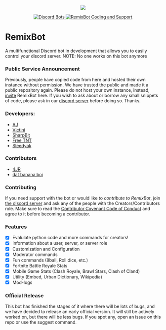 <div align="center">
  <p> <img src="https://i.imgur.com/p4xEPNf.png"/> </p>
  <p>
    <a href="https://discordbots.org/bot/384044025298026496">
      <img src="https://discordbots.org/api/widget/servers/384044025298026496.svg" alt="Discord Bots" />
    </a>
    <a href="https://discord.gg/RzsYQ9f">
      <img src="https://discordapp.com/api/guilds/384102150109659137/embed.png" alt="RemixBot Coding and Support" />
    </a>
  </p>
</div>

# RemixBot
A multifunctional Discord bot in development that allows you to easily control your discord server.
NOTE: No one works on this bot anymore

### Public Service Announcement
Previously, people have copied code from here and hosted their own instance without permission. We have trusted the public and made it a public repository again. Please do not host your own instance, instead, [invite](https://discordapp.com/oauth2/authorize?client_id=384044025298026496&scope=bot&permissions=268905542) RemixBot here. If you wish to ask about or borrow any small snippets of code, please ask in our [discord server](https://discord.gg/RzsYQ9f) before doing so. Thanks.

### Developers:
- [AJ](https://github.com/aj20418)
- [Victini](https://github.com/umbresp)
- [SharpBit](https://github.com/SharpBit)
- [Free TNT](https://github.com/freetnt5852)
- [Sleedyak](https://github.com/Sleedyak)

### Contributors
- [4JR](https://github.com/fourjr)
- [dat banana boi](https://github.com/bananaboy21)

### Contributing
If you need support with the bot or would like to *contribute to RemixBot*, join [the discord server](https://discord.gg/RzsYQ9f) and ask any of the people with the Creators/Contributors role. Make sure to read the [Contributor Covenant Code of Conduct](https://github.com/cree-py/creepy.py/wiki/Contributor-Covenant-Code-of-Conduct) and agree to it before becoming a contributor.

### Features
- [x] Evalulate python code and more commands for creators!
- [x] Information about a user, server, or server role
- [x] Customization and Configuration
- [x] Moderator commands
- [x] Fun commands (8ball, Roll dice, etc.)
- [x] Fortnite Battle Royale Stats
- [x] Mobile Game Stats (Clash Royale, Brawl Stars, Clash of Cland)
- [x] Utility (Embed, Urban Dictionary, Wikipedia)
- [x] Mod-logs

### Official Release
This bot has finished the stages of it where there will be lots of bugs, and we have decided to release an early official version. It will still be actively worked on, but there will be less bugs. If you spot any, open an issue on this repo or use the suggest command.
